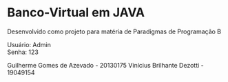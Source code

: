 # Banco-Virtual em JAVA

Desenvolvido como projeto para matéria de Paradigmas de Programação B

Usuário: Admin	
Senha:   123

Guilherme Gomes de Azevado - 20130175
Vinícius Brilhante Dezotti - 19049154